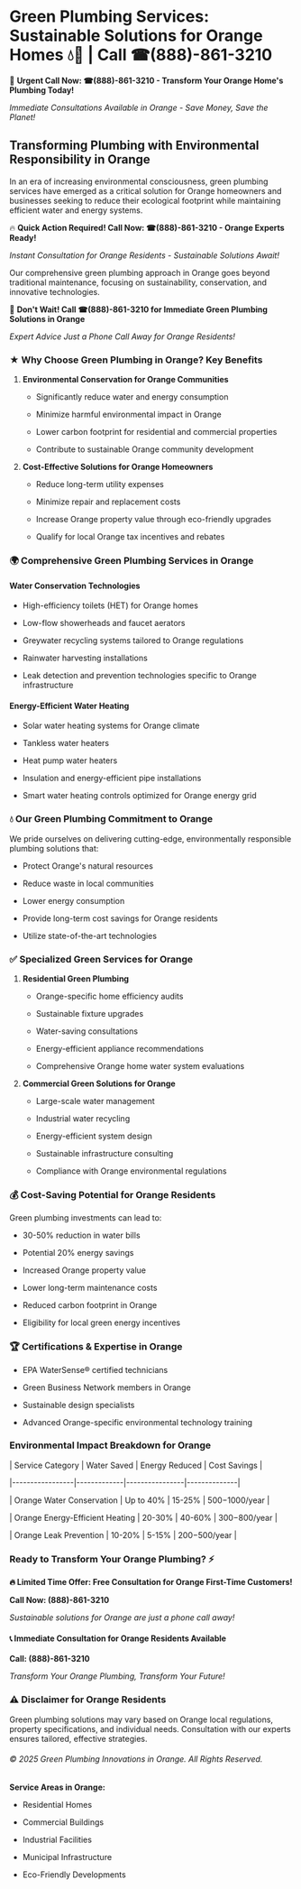 # Green Plumbing Services: Sustainable Solutions for Orange Homes 💧🌿 | Call ☎(888)-861-3210

🚨 **Urgent Call Now: ☎(888)-861-3210 - Transform Your Orange Home's Plumbing Today!**
*Immediate Consultations Available in Orange - Save Money, Save the Planet!*

## Transforming Plumbing with Environmental Responsibility in Orange

In an era of increasing environmental consciousness, green plumbing services have emerged as a critical solution for Orange homeowners and businesses seeking to reduce their ecological footprint while maintaining efficient water and energy systems. 

🔥 **Quick Action Required! Call Now: ☎(888)-861-3210 - Orange Experts Ready!**
*Instant Consultation for Orange Residents - Sustainable Solutions Await!*

Our comprehensive green plumbing approach in Orange goes beyond traditional maintenance, focusing on sustainability, conservation, and innovative technologies.

🚨 **Don't Wait! Call ☎(888)-861-3210 for Immediate Green Plumbing Solutions in Orange**
*Expert Advice Just a Phone Call Away for Orange Residents!*

### ★ Why Choose Green Plumbing in Orange? Key Benefits

1. **Environmental Conservation for Orange Communities** 
   - Significantly reduce water and energy consumption
   - Minimize harmful environmental impact in Orange
   - Lower carbon footprint for residential and commercial properties
   - Contribute to sustainable Orange community development

2. **Cost-Effective Solutions for Orange Homeowners** 
   - Reduce long-term utility expenses
   - Minimize repair and replacement costs
   - Increase Orange property value through eco-friendly upgrades
   - Qualify for local Orange tax incentives and rebates

### 🌍 Comprehensive Green Plumbing Services in Orange

#### Water Conservation Technologies
- High-efficiency toilets (HET) for Orange homes
- Low-flow showerheads and faucet aerators
- Greywater recycling systems tailored to Orange regulations
- Rainwater harvesting installations
- Leak detection and prevention technologies specific to Orange infrastructure

#### Energy-Efficient Water Heating
- Solar water heating systems for Orange climate
- Tankless water heaters
- Heat pump water heaters
- Insulation and energy-efficient pipe installations
- Smart water heating controls optimized for Orange energy grid

### 💧 Our Green Plumbing Commitment to Orange

We pride ourselves on delivering cutting-edge, environmentally responsible plumbing solutions that:
- Protect Orange's natural resources
- Reduce waste in local communities
- Lower energy consumption
- Provide long-term cost savings for Orange residents
- Utilize state-of-the-art technologies

### ✅ Specialized Green Services for Orange

1. **Residential Green Plumbing**
   - Orange-specific home efficiency audits
   - Sustainable fixture upgrades
   - Water-saving consultations
   - Energy-efficient appliance recommendations
   - Comprehensive Orange home water system evaluations

2. **Commercial Green Solutions for Orange**
   - Large-scale water management
   - Industrial water recycling
   - Energy-efficient system design
   - Sustainable infrastructure consulting
   - Compliance with Orange environmental regulations

### 💰 Cost-Saving Potential for Orange Residents

Green plumbing investments can lead to:
- 30-50% reduction in water bills
- Potential 20% energy savings
- Increased Orange property value
- Lower long-term maintenance costs
- Reduced carbon footprint in Orange
- Eligibility for local green energy incentives

### 🏆 Certifications & Expertise in Orange

- EPA WaterSense® certified technicians
- Green Business Network members in Orange
- Sustainable design specialists
- Advanced Orange-specific environmental technology training

### Environmental Impact Breakdown for Orange

| Service Category | Water Saved | Energy Reduced | Cost Savings |
|-----------------|-------------|----------------|--------------|
| Orange Water Conservation | Up to 40% | 15-25% | $500-$1000/year |
| Orange Energy-Efficient Heating | 20-30% | 40-60% | $300-$800/year |
| Orange Leak Prevention | 10-20% | 5-15% | $200-$500/year |

### Ready to Transform Your Orange Plumbing? ⚡

**🔥 Limited Time Offer: Free Consultation for Orange First-Time Customers!**

**Call Now: (888)-861-3210**
*Sustainable solutions for Orange are just a phone call away!*

#### 📞 Immediate Consultation for Orange Residents Available

**Call: (888)-861-3210**
*Transform Your Orange Plumbing, Transform Your Future!*

### ⚠️ Disclaimer for Orange Residents

Green plumbing solutions may vary based on Orange local regulations, property specifications, and individual needs. Consultation with our experts ensures tailored, effective strategies.

###### © 2025 Green Plumbing Innovations in Orange. All Rights Reserved.

**Service Areas in Orange:** 
- Residential Homes
- Commercial Buildings
- Industrial Facilities
- Municipal Infrastructure
- Eco-Friendly Developments